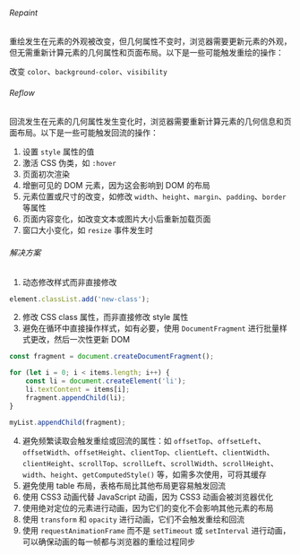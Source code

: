 ###### Repaint

重绘发生在元素的外观被改变，但几何属性不变时，浏览器需要更新元素的外观，但无需重新计算元素的几何属性和页面布局。以下是一些可能触发重绘的操作：

改变 `color`、`background-color`、`visibility`

###### Reflow

回流发生在元素的几何属性发生变化时，浏览器需要重新计算元素的几何信息和页面布局。以下是一些可能触发回流的操作：

1. 设置 `style` 属性的值
2. 激活 CSS 伪类，如 `:hover`
3. 页面初次渲染
4. 增删可见的 DOM 元素，因为这会影响到 DOM 的布局
5. 元素位置或尺寸的改变，如修改 `width`、`height`、`margin`、`padding`、`border` 等属性
6. 页面内容变化，如改变文本或图片大小后重新加载页面
7. 窗口大小变化，如 `resize` 事件发生时

###### 解决方案

1. 动态修改样式而非直接修改

```JavaScript
element.classList.add('new-class');
```

2. 修改 CSS class 属性，而非直接修改 style 属性
3. 避免在循环中直接操作样式，如有必要，使用 `DocumentFragment` 进行批量样式更改，然后一次性更新 DOM

```JavaScript
const fragment = document.createDocumentFragment();

for (let i = 0; i < items.length; i++) {
    const li = document.createElement('li');
    li.textContent = items[i];
    fragment.appendChild(li);
}

myList.appendChild(fragment);
```

4. 避免频繁读取会触发重绘或回流的属性：如 `offsetTop`、`offsetLeft`、`offsetWidth`、`offsetHeight`、`clientTop`、`clientLeft`、`clientWidth`、`clientHeight`、`scrollTop`、`scrollLeft`、`scrollWidth`、`scrollHeight`、`width`、`height`、`getComputedStyle()` 等，如需多次使用，可将其缓存
5. 避免使用 table 布局，表格布局比其他布局更容易触发回流
6. 使用 CSS3 动画代替 JavaScript 动画，因为 CSS3 动画会被浏览器优化
7. 使用绝对定位的元素进行动画，因为它们的变化不会影响其他元素的布局
8. 使用 `transform` 和 `opacity` 进行动画，它们不会触发重绘和回流
9. 使用 `requestAnimationFrame` 而不是 `setTimeout` 或 `setInterval` 进行动画，可以确保动画的每一帧都与浏览器的重绘过程同步
